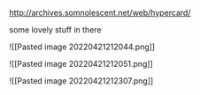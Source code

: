 http://archives.somnolescent.net/web/hypercard/

some lovely stuff in there

![[Pasted image 20220421212044.png]]

![[Pasted image 20220421212051.png]]

![[Pasted image 20220421212307.png]]
